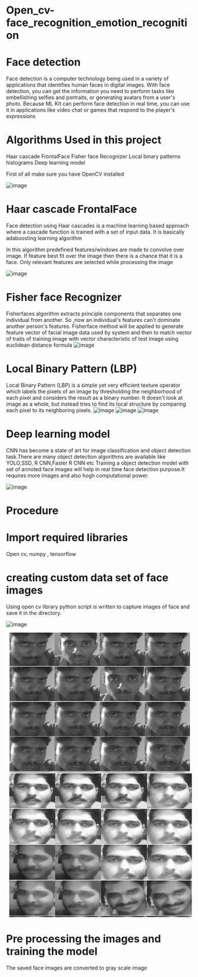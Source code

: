# Open_cv-face_recognition_emotion_recognition

# Face detection

Face detection is a computer technology being used in a variety of applications that identifies human faces in digital images. 
With face detection, you can get the information you need to perform tasks like embellishing selfies and portraits, or generating avatars from a user's photo. Because ML Kit can perform face detection in real time, you can use it in applications like video chat or games that respond to the player's expressions

# Algorithms Used in this project
 
 Haar cascade FrontalFace 
 Fisher face Recognizer
 Local binary patterns histograms
 Deep learning model
 
 First of all make sure you have OpenCV installed 
  
  ![image](https://user-images.githubusercontent.com/69953585/110933038-3eda8f80-8352-11eb-983a-2b60c5e6f5de.png)
  
   # Haar cascade FrontalFace 
 
 Face detection using Haar cascades is a machine learning based approach where a cascade function is trained with a set of input data. 
 It is basically adaboosting learning algorithm
 
 In this algorithm predefined features/windows are made to convolve over image. If feature best fit over the image then there is a chance that it is a face.
 Only relevant features are selected while processing the image
 
 ![image](https://user-images.githubusercontent.com/69953585/110933581-f2438400-8352-11eb-89d9-72a326c5392e.png)
 
 # Fisher face Recognizer
 
Fisherfaces algorithm extracts principle components that separates one individual from another. So ,now an individual's features can't dominate another person's features.
Fisherface method will be applied to generate feature vector of facial image data used by system and then to match vector of traits of training image with vector characteristic of test image using euclidean distance formula
![image](https://user-images.githubusercontent.com/69953585/110934197-b6f58500-8353-11eb-967f-d140f57f71d2.png)


# Local Binary Pattern (LBP)
Local Binary Pattern (LBP) is a simple yet very efficient texture operator which labels the pixels of an image by thresholding the neighborhood of each pixel and considers the result as a binary number.
It doesn't look at image as a whole, but instead tries to find its local structure by comparing each pixel to its neighboring pixels.
![image](https://user-images.githubusercontent.com/69953585/110934075-93cad580-8353-11eb-85fd-cadeb22123e1.png)
![image](https://user-images.githubusercontent.com/69953585/110934114-9cbba700-8353-11eb-92ce-afaee46ec0bf.png)
![image](https://user-images.githubusercontent.com/69953585/110934099-99282000-8353-11eb-8116-046dd195d133.png)

# Deep learning model

CNN has become a state of art for image classification and object detection task.There are many object detection algorithms are available like YOLO,SSD, R CNN,Faster R CNN etc
Training a object detection model with set of annoted face images will help in real time face detection purpose.It requires more images and also hogh computational power.


![image](https://user-images.githubusercontent.com/69953585/110934586-308d7300-8354-11eb-986a-c2d0a0a82f19.png)

# Procedure
 # Import required libraries
 Open cv, numpy , tensorflow
 
 # creating custom data set of face images
  Using open cv library python script is written to capture images of face and save it in the directory.
  
  ![image](https://user-images.githubusercontent.com/69953585/110936867-89aad600-8357-11eb-8743-29735f39d800.png)

  ![image](https://github.com/Thushar-marvel/Open_cv-face_recognition_emotion_recognition/blob/main/images/Screenshot%20(125).png)
   ![image](https://github.com/Thushar-marvel/Open_cv-face_recognition_emotion_recognition/blob/main/images/Screenshot%20(126).png)
  
  
  # Pre processing the images and training the model
  The saved face images are converted to gray scale image
  
  


 



